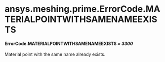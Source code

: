 # ansys.meshing.prime.ErrorCode.MATERIALPOINTWITHSAMENAMEEXISTS

#### ErrorCode.MATERIALPOINTWITHSAMENAMEEXISTS *= 3300*

Material point with the same name already exists.

<!-- !! processed by numpydoc !! -->
